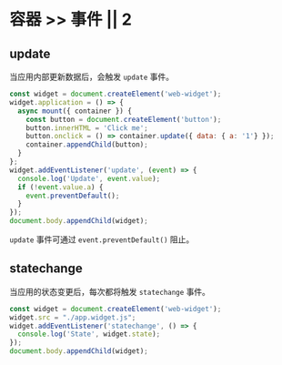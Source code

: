 # 容器 >> 事件 || 2

## update

当应用内部更新数据后，会触发 `update` 事件。

```js
const widget = document.createElement('web-widget');
widget.application = () => {
  async mount({ container }) {
    const button = document.createElement('button');
    button.innerHTML = 'Click me';
    button.onclick = () => container.update({ data: { a: '1'} });
    container.appendChild(button);
  }
};
widget.addEventListener('update', (event) => {
  console.log('Update', event.value);
  if (!event.value.a) {
    event.preventDefault();
  }
});
document.body.appendChild(widget);
```

`update` 事件可通过 `event.preventDefault()` 阻止。

## statechange

当应用的状态变更后，每次都将触发 `statechange` 事件。

```js
const widget = document.createElement('web-widget');
widget.src = "./app.widget.js";
widget.addEventListener('statechange', () => {
  console.log('State', widget.state);
});
document.body.appendChild(widget);
```
